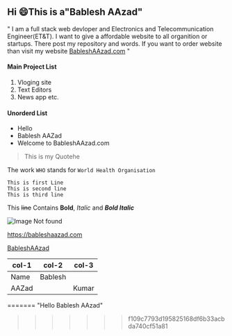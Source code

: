 ## Hi :smile:This is a"Bablesh AAzad" 

" I am a full stack web devloper and Electronics and Telecommunication Engineer(ET&T). I want to give a affordable website to all organition or startups. There post my repository and words. If you want to order website than visit my website [BableshAAzad.com](https://bableshaazad.com) "

#### Main Project List
1. Vloging site
2. Text Editors
3. News app etc.

#### Unorderd List
- Hello
- Bablesh AAZad
- Welcome to BableshAAzad.com

>This is my Quotehe

The work `WHO` stands for `World Health Organisation`

```
This is first Line
This is second line
This is third line
```
This ~~line~~ Contains __Bold__, *Italic* and ***Bold Italic***

![Image Not found](picc.jpg)

https://bableshaazad.com

[BableshAAzad](https://bableshaazad.com)

|col-1|col-2|col-3|
|---|---|---|
|Name|Bablesh|
|AAZad||Kumar|
=======
"Hello Bablesh AAzad" 
>>>>>>> f109c7793d195825168df6b33acbda740cf51a81

